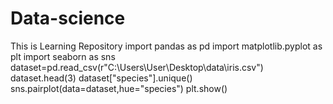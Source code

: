 # Data-science
This is Learning Repository
import pandas as pd
import matplotlib.pyplot as plt
import seaborn as sns
dataset=pd.read_csv(r"C:\Users\User\Desktop\data\iris.csv")
dataset.head(3)
dataset["species"].unique()
sns.pairplot(data=dataset,hue="species")
plt.show()
